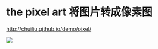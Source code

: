 # the pixel art 将图片转成像素图

http://chuiliu.github.io/demo/pixel/

![](http://o743aqnrb.bkt.clouddn.com/canvas%E8%BD%AC%E5%83%8F%E7%B4%A0%E5%9B%BE/re.gif)

